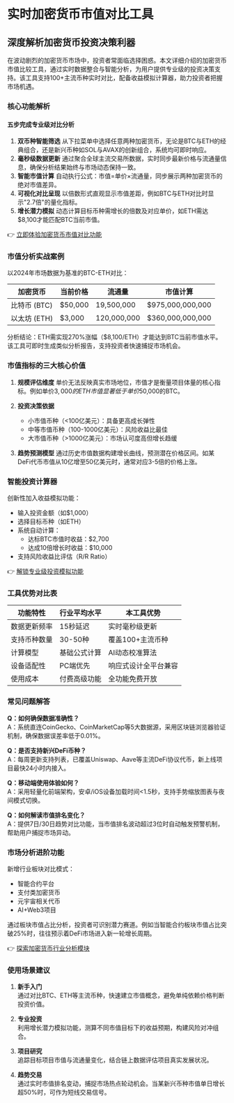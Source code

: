 # 实时加密货币市值对比工具

## 深度解析加密货币投资决策利器

在波动剧烈的加密货币市场中，投资者常面临选择困惑。本文详细介绍的加密货币市值比较工具，通过实时数据整合与智能分析，为用户提供专业级的投资决策支持。该工具支持100+主流币种实时对比，配备收益模拟计算器，助力投资者把握市场机遇。

### 核心功能解析

#### 五步完成专业级对比分析
1. **双币种智能筛选**
   从下拉菜单中选择任意两种加密货币，无论是BTC与ETH的经典组合，还是新兴币种如SOL与AVAX的创新组合，系统均可即时响应。
2. **毫秒级数据更新**
   通过聚合全球主流交易所数据，实时同步最新价格与流通量信息，确保分析结果始终与市场动态保持一致。
3. **智能市值计算**
   自动执行公式：市值=单价×流通量，同步展示两种加密货币的绝对市值差异。
4. **可视化对比呈现**
   以倍数形式直观显示市值差距，例如BTC与ETH对比时显示"2.7倍"的量化指标。
5. **增长潜力模拟**
   动态计算目标币种需增长的倍数及对应单价，如ETH需达$8,100才能匹配BTC当前市值。

👉 [立即体验加密货币市值对比功能](https://bit.ly/okx_welcome)

### 市值分析实战案例

以2024年市场数据为基准的BTC-ETH对比：

| 加密货币       | 当前价格   | 流通量        | 市值计算                |
|----------------|------------|---------------|-------------------------|
| 比特币 (BTC)   | $50,000    | 19,500,000    | $975,000,000,000        |
| 以太坊 (ETH)   | $3,000     | 120,000,000   | $360,000,000,000        |

分析结论：ETH需实现270%涨幅（$8,100/ETH）才能达到BTC当前市值水平。该工具可即时生成类似分析报告，支持投资者快速捕捉市场机会。

### 市值指标的三大核心价值

1. **规模评估维度**
   单价无法反映真实市场地位，市值才是衡量项目体量的核心指标。例如单价$3,000的ETH市值显著低于单价$50,000的BTC。

2. **投资决策依据**
   - 小市值币种（<100亿美元）：具备更高成长弹性
   - 中等市值币种（100-1000亿美元）：风险收益比最佳
   - 大市值币种（>1000亿美元）：市场认可度高但增长趋缓

3. **趋势预测模型**
   通过历史市值数据构建增长曲线，预测潜在价格区间。如某DeFi代币市值从10亿增至50亿美元时，通常对应3-5倍的价格上涨。

### 智能投资计算器

创新性加入收益模拟功能：
- 输入投资金额（如$1,000）
- 选择目标币种（如ETH）
- 系统自动计算：
  - 达标BTC市值时收益：$2,700
  - 达成10倍增长时收益：$10,000
- 支持风险收益比评估（R/R Ratio）

👉 [解锁专业级投资模拟功能](https://bit.ly/okx_welcome)

### 工具优势对比表

| 功能特性         | 行业平均水平         | 本工具优势               |
|------------------|----------------------|--------------------------|
| 数据更新频率     | 15秒延迟             | 实时毫秒级更新           |
| 支持币种数量     | 30-50种              | 覆盖100+主流币种         |
| 计算模型         | 基础公式计算         | AI动态校准算法           |
| 设备适配性       | PC端优先             | 响应式设计全平台兼容     |
| 使用成本         | 付费高级功能         | 全功能免费开放           |

### 常见问题解答

**Q：如何确保数据准确性？**  
A：系统直连CoinGecko、CoinMarketCap等5大数据源，采用区块链浏览器验证机制，确保数据误差率低于0.01%。

**Q：是否支持新兴DeFi币种？**  
A：每周更新支持列表，已覆盖Uniswap、Aave等主流DeFi协议代币，新上线项目最快24小时内接入。

**Q：移动端使用体验如何？**  
A：采用轻量化前端架构，安卓/iOS设备加载时间<1.5秒，支持手势缩放图表与夜间模式切换。

**Q：如何解读市值排名变化？**  
A：提供7日/30日趋势对比功能，当市值排名波动超过3位时自动触发预警机制，帮助用户捕捉市场异动。

### 市场分析进阶功能

新增行业板块对比模式：
- 智能合约平台
- 支付类加密货币
- 元宇宙相关代币
- AI+Web3项目

通过板块市值占比分析，投资者可识别潜力赛道。例如当智能合约板块市值占比突破25%时，往往预示着DeFi市场进入新一轮增长周期。

👉 [探索加密货币行业分析模块](https://bit.ly/okx_welcome)

### 使用场景建议

1. **新手入门**  
   通过对比BTC、ETH等主流币种，快速建立市值概念，避免单纯依赖价格判断投资价值。

2. **专业投资**  
   利用增长潜力模拟功能，测算不同市值目标下的收益预期，构建风险对冲组合。

3. **项目研究**  
   追踪目标项目市值与流通量变化，结合链上数据评估项目真实发展状况。

4. **趋势交易**  
   通过实时市值排名变动，捕捉市场热点轮动机会。当某新兴币种市值单日增长超50%时，可作为短线交易信号。

